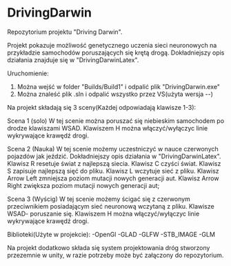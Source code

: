 # DrivingDarwin
Repozytorium projektu "Driving Darwin".

Projekt pokazuje możliwość genetycznego uczenia sieci neuronowych na przykładzie samochodów poruszających się krętą drogą.
Dokładniejszy opis działania znajduje się w "DrivingDarwinLatex".

Uruchomienie:
1) Można wejść w folder "Builds/Build1" i odpalić plik "DrivingDarwin.exe"
2) Można znaleść plik .sln i odpalić wszystko przez VS(użyta wersja --)

Na projekt składają się 3 sceny(Każdej odpowiadają klawisze 1-3):

Scena 1 (solo)
W tej scenie można poruszać się niebieskim samochodem po drodze klawiszami WSAD.
Klawiszem H można włączyć/wyłączyc linie wykrywające krawędź drogi.

Scena 2 (Nauka)
W tej scenie możemy uczestniczyć w nauce czerwonych pojazdów jak jeździć.
Dokładniejszy opis działania w "DrivingDarwinLatex".
Klawisz R resetuje świat z najlepszą siecia.
Klawisz C czyści świat.
Klawisz S zapisuje najlepszą sięć do pliku.
Klawisz L wczytuje sieć z pliku.
Klawisz Arrow Left zmniejsza poziom mutacji nowych generacji aut.
Klawisz Arrow Right zwiększa poziom mutacji nowych generacji aut;

Scena 3 (Wyścig)
W tej scenie możemy ścigać się z czerwonym przeciwnikiem posiadającym sieć neuronową wczytaną z pliku.
Klawisze WSAD- poruszanie się.
Klawiszem H można włączyć/wyłączyc linie wykrywające krawędź drogi.

Biblioteki(Użyte w projekcie):
-OpenGl
-GLAD
-GLFW
-STB_IMAGE
-GLM

Na projekt dodatkowo składa się system projektowania dróg stworzony przezemnie w unity,
w razie potrzeby może być załączony do repozytorium.